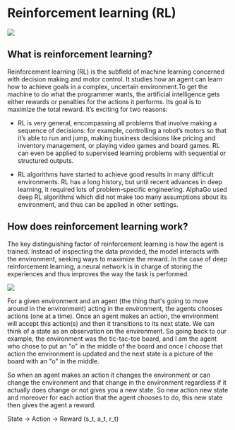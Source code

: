 # Reinforcement learning (RL)
![](https://bigdata-madesimple.com/wp-content/uploads/2018/02/Machine-Learning-Explained3.png)

## What is reinforcement learning?

Reinforcement learning (RL) is the subfield of machine learning concerned with decision making and motor control. 
It studies how an agent can learn how to achieve goals in a complex, uncertain environment.To get the machine to do what the programmer wants, the artificial intelligence gets either rewards or penalties for the actions it performs. 
Its goal is to maximize the total reward.
It’s exciting for two reasons:

+ RL is very general, encompassing all problems that involve making a sequence of decisions: 
for example, controlling a robot’s motors so that it’s able to run and jump, making business decisions like pricing and inventory management, or playing video games and board games. 
RL can even be applied to supervised learning problems with sequential or structured outputs.

+ RL algorithms have started to achieve good results in many difficult environments. RL has a long history, but until recent advances in deep learning, it required lots of problem-specific engineering. 
AlphaGo used deep RL algorithms which did not make too many assumptions about its environment, and thus can be applied in other settings.

## How does reinforcement learning work?
The key distinguishing factor of reinforcement learning is how the agent is trained. 
Instead of inspecting the data provided, the model interacts with the environment, seeking ways to maximize the reward. In the case of deep reinforcement learning, a neural network is in charge of storing the experiences and 
thus improves the way the task is performed.

![](https://theaisummer.com/static/65d20186191a40d02e301a1dcc6c726b/ac25c/RL.jpg)

For a  given  environment and an agent (the thing that's going to move around in the environment) acting in the environment, the agents chooses actions (one at a time). 
Once an agent makes an action, the environment will accept this action(s) and then it transitions to its next state. 
We can think of a state as an observation on the environment. 
So going back to our example, the environment was the tic-tac-toe board, and I am the agent who chose to put an "o" in the middle of the board and once I choose that action the environment is updated and the next state is a picture of the board with an "o" in the middle.

So when an agent makes an action it changes the environment or can change the environment and that change in the environment regardless if it actually does change or not  gives you a new state. So new action new state and moreover for each action that the agent chooses to do, this new state then gives the agent a reward.  

State -> Action -> Reward
    (s_t, a_t, r_t)
